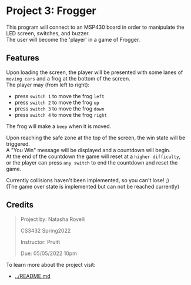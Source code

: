 Project 3: Frogger
====================

This program will connect to an MSP430 board in order to manipulate the LED screen, switches, and buzzer.
<br>The user will become the 'player' in a game of Frogger. 

## Features

Upon loading the screen, the player will be presented with some lanes of `moving cars` and a frog at the bottom of the screen. 
<br>The player may (from left to right): 
- press `switch 1` to move the frog `left` 
- press `switch 2` to move the frog `up`
- press `switch 3` to move the frog `down`
- press `switch 4` to move the frog `right`

The frog will make a `beep` when it is moved. 

Upon reaching the safe zone at the top of the screen, the win state will be triggered. 
<br>A "You Win" message will be displayed and a countdown will begin. 
<br>At the end of the countdown the game will reset at a `higher difficulty`, 
<br>or the player can press `any switch` to end the countdown and reset the game. 

Currently collisions haven't been implemented, so you can't lose! ;)
<br>(The game over state is implemented but can not be reached currently)

## Credits

>Project by: Natasha Rovelli
>
>CS3432 Spring2022
>
>Instructor: Pruitt 
>
>Due: 05/05/2022 10pm
>


To learn more about the project visit: 
 - [../README.md](../README.md)
